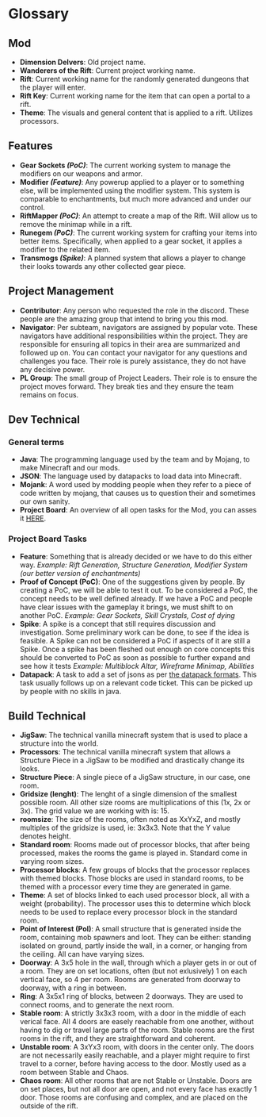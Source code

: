 # Glossary

## Mod
* **Dimension Delvers**: Old project name.
* **Wanderers of the Rift**: Current project working name.
* **Rift**: Current working name for the randomly generated dungeons that the player will enter.
* **Rift Key**: Current working name for the item that can open a portal to a rift.
* **Theme**: The visuals and general content that is applied to a rift. Utilizes processors.

## Features
* **Gear Sockets *(PoC)***: The current working system to manage the modifiers on our weapons and armor.
* **Modifier *(Feature)***: Any powerup applied to a player or to something else, will be implemented using the modifier system. This system is comparable to enchantments, but much more advanced and under our control.
* **RiftMapper *(PoC)***: An attempt to create a map of the Rift. Will allow us to remove the minimap while in a rift. 
* **Runegem *(PoC)***: The current working system for crafting your items into better items. Specifically, when applied to a gear socket, it applies a modifier to the related item.
* **Transmogs *(Spike)***: A planned system that allows a player to change their looks towards any other collected gear piece.
 
## Project Management
* **Contributor**: Any person who requested the role in the discord. These people are the amazing group that intend to bring you this mod.
* **Navigator**: Per subteam, navigators are assigned by popular vote. These navigators have additional responsibilities within the project. They are responsible for ensuring all topics in their area are summarized and followed up on. You can contact your navigator for any questions and challenges you face. Their role is purely assistance, they do not have any decisive power.
* **PL Group**: The small group of Project Leaders. Their role is to ensure the project moves forward. They break ties and they ensure the team remains on focus.

## Dev Technical
### General terms
* **Java**: The programming language used by the team and by Mojang, to make Minecraft and our mods.
* **JSON**: The language used by datapacks to load data into Minecraft.
* **Mojank**: A word used by modding people when they refer to a piece of code written by mojang, that causes us to question their and sometimes our own sanity.
* **Project Board**: An overview of all open tasks for the Mod, you can asses it [HERE](https://github.com/orgs/Dimension-Delvers/projects/1).
### Project Board Tasks
* **Feature**: Something that is already decided or we have to do this either way. *Example: Rift Generation, Structure Generation, Modifier System (our better version of enchantments)*
* **Proof of Concept (PoC)**: One of the suggestions given by people. By creating a PoC, we will be able to test it out. To be considered a PoC, the concept needs to be well defined already. If we have a PoC and people have clear issues with the gameplay it brings, we must shift to on another PoC. *Example: Gear Sockets, Skill Crystals, Cost of dying*
* **Spike**: A spike is a concept that still requires discussion and investigation. Some preliminary work can be done, to see if the idea is feasible. A Spike can not be considered a PoC if aspects of it are still a Spike. Once a spike has been fleshed out enough on core concepts this should be converted to PoC as soon as possible to further expand and see how it tests *Example: Multiblock Altar, Wireframe Minimap, Abilities*
* **Datapack**: A task to add a set of jsons as per [the datapack formats](code/datapack/datapack-formats.md). This task usually follows up on a relevant code ticket. This can be picked up by people with no skills in java.

## Build Technical
* **JigSaw**: The technical vanilla minecraft system that is used to place a structure into the world.
* **Processors**: The technical vanilla minecraft system that allows a Structure Piece in a JigSaw to be modified and drastically change its looks.
* **Structure Piece**: A single piece of a JigSaw structure, in our case, one room.
* **Gridsize (lenght)**: The lenght of a single dimension of the smallest possible room. All other size rooms are multiplications of this (1x, 2x or 3x). The grid value we are working with is: 15.
* **roomsize**: The size of the rooms, often noted as XxYxZ, and mostly multiples of the gridsize is used, ie: 3x3x3. Note that the Y value denotes height.
* **Standard room**: Rooms made out of processor blocks, that after being processed, makes the rooms the game is played in. Standard come in varying room sizes. 
* **Processor blocks**:	A few groups of blocks that the processor replaces with themed blocks. Those blocks are used in standard rooms, to be themed with a processor every time they are generated in game.
* **Theme**: A set of blocks linked to each used processor block, all with a weight (probability). The processor uses this to determine which block needs to be used to replace every processor block in the standard room.
* **Point of Interest (PoI)**:	A small structure that is generated inside the room, containing mob spawners and loot. They can be either: standing isolated on ground, partly inside the wall, in a corner, or hanging from the ceiling. All can have varying sizes.
* **Doorway**: A 3x5 hole in the wall, through which a player gets in or out of a room. They are on set locations, often (but not exlusively) 1 on each vertical face, so 4 per room. Rooms are generated from doorway to doorway, with a ring in between.
* **Ring**: A 3x5x1 ring of blocks, between 2 doorways. They are used to connect rooms, and to generate the next room.
* **Stable room**: A strictly 3x3x3 room, with a door in the middle of each verical face. All 4 doors are easely reachable from one another, without having to dig or travel large parts of the room. Stable rooms are the first rooms in the rift, and they are straightforward and coherent.
* **Unstable room**: A 3xYx3 room, with doors in the center only. The doors are not necessarily easily reachable, and a player might require to first travel to a corner, before having access to the door. Mostly used as a room between Stable and Chaos.
* **Chaos room**: All other rooms that are not Stable or Unstable. Doors are on set places, but not all door are open, and not every face has exactly 1 door. Those rooms are confusing and complex, and are placed on the outside of the rift.
